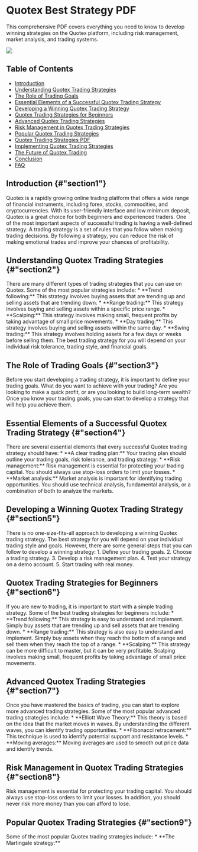# Quotex Best Strategy PDF

This comprehensive PDF covers everything you need to know to develop
winning strategies on the Quotex platform, including risk management,
market analysis, and trading systems.

[![](https://static.quotex.io/files/4_en/300_250.jpg)](https://traff.sbs/brokerqxlid)

## Table of Contents

-   [Introduction](\%22#section1\%22)
-   [Understanding Quotex Trading Strategies](\%22#section2\%22)
-   [The Role of Trading Goals](\%22#section3\%22)
-   [Essential Elements of a Successful Quotex Trading
    Strategy](\%22#section4\%22)
-   [Developing a Winning Quotex Trading Strategy](\%22#section5\%22)
-   [Quotex Trading Strategies for Beginners](\%22#section6\%22)
-   [Advanced Quotex Trading Strategies](\%22#section7\%22)
-   [Risk Management in Quotex Trading Strategies](\%22#section8\%22)
-   [Popular Quotex Trading Strategies](\%22#section9\%22)
-   [Quotex Trading Strategies PDF](\%22#section10\%22)
-   [Implementing Quotex Trading Strategies](\%22#section11\%22)
-   [The Future of Quotex Trading](\%22#section12\%22)
-   [Conclusion](\%22#section13\%22)
-   [FAQ](\%22#section14\%22)

## Introduction {#"section1"}

Quotex is a rapidly growing online trading platform that offers a wide
range of financial instruments, including forex, stocks, commodities,
and cryptocurrencies. With its user-friendly interface and low minimum
deposit, Quotex is a great choice for both beginners and experienced
traders. One of the most important aspects of successful trading is
having a well-defined strategy. A trading strategy is a set of rules
that you follow when making trading decisions. By following a strategy,
you can reduce the risk of making emotional trades and improve your
chances of profitability.

## Understanding Quotex Trading Strategies {#"section2"}

There are many different types of trading strategies that you can use on
Quotex. Some of the most popular strategies include: \* \*\*Trend
following:\*\* This strategy involves buying assets that are trending up
and selling assets that are trending down. \* \*\*Range trading:\*\*
This strategy involves buying and selling assets within a specific price
range. \* \*\*Scalping:\*\* This strategy involves making small,
frequent profits by taking advantage of small price movements. \*
\*\*Day trading:\*\* This strategy involves buying and selling assets
within the same day. \* \*\*Swing trading:\*\* This strategy involves
holding assets for a few days or weeks before selling them. The best
trading strategy for you will depend on your individual risk tolerance,
trading style, and financial goals.

## The Role of Trading Goals {#"section3"}

Before you start developing a trading strategy, it is important to
define your trading goals. What do you want to achieve with your
trading? Are you looking to make a quick profit, or are you looking to
build long-term wealth? Once you know your trading goals, you can start
to develop a strategy that will help you achieve them.

## Essential Elements of a Successful Quotex Trading Strategy {#"section4"}

There are several essential elements that every successful Quotex
trading strategy should have: \* \*\*A clear trading plan:\*\* Your
trading plan should outline your trading goals, risk tolerance, and
trading strategy. \* \*\*Risk management:\*\* Risk management is
essential for protecting your trading capital. You should always use
stop-loss orders to limit your losses. \* \*\*Market analysis:\*\*
Market analysis is important for identifying trading opportunities. You
should use technical analysis, fundamental analysis, or a combination of
both to analyze the markets.

## Developing a Winning Quotex Trading Strategy {#"section5"}

There is no one-size-fits-all approach to developing a winning Quotex
trading strategy. The best strategy for you will depend on your
individual trading style and goals. However, there are some general
steps that you can follow to develop a winning strategy: 1. Define your
trading goals. 2. Choose a trading strategy. 3. Develop a risk
management plan. 4. Test your strategy on a demo account. 5. Start
trading with real money.

## Quotex Trading Strategies for Beginners {#"section6"}

If you are new to trading, it is important to start with a simple
trading strategy. Some of the best trading strategies for beginners
include: \* \*\*Trend following:\*\* This strategy is easy to understand
and implement. Simply buy assets that are trending up and sell assets
that are trending down. \* \*\*Range trading:\*\* This strategy is also
easy to understand and implement. Simply buy assets when they reach the
bottom of a range and sell them when they reach the top of a range. \*
\*\*Scalping:\*\* This strategy can be more difficult to master, but it
can be very profitable. Scalping involves making small, frequent profits
by taking advantage of small price movements.

## Advanced Quotex Trading Strategies {#"section7"}

Once you have mastered the basics of trading, you can start to explore
more advanced trading strategies. Some of the most popular advanced
trading strategies include: \* \*\*Elliott Wave Theory:\*\* This theory
is based on the idea that the market moves in waves. By understanding
the different waves, you can identify trading opportunities. \*
\*\*Fibonacci retracement:\*\* This technique is used to identify
potential support and resistance levels. \* \*\*Moving averages:\*\*
Moving averages are used to smooth out price data and identify trends.

## Risk Management in Quotex Trading Strategies {#"section8"}

Risk management is essential for protecting your trading capital. You
should always use stop-loss orders to limit your losses. In addition,
you should never risk more money than you can afford to lose.

## Popular Quotex Trading Strategies {#"section9"}

Some of the most popular Quotex trading strategies include: \* \*\*The
Martingale strategy:\*\*

